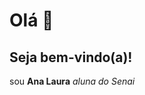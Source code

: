 # Olá 👋
## Seja bem-vindo(a)!
sou **Ana Laura**
_aluna do Senai_



<!--
**AnaLaura2024/AnaLaura2024** is a ✨ _special_ ✨ repository because its `README.md` (this file) appears on your GitHub profile.


